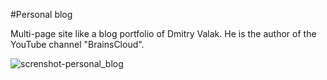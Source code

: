 #Personal blog

Multi-page site like a blog portfolio of Dmitry Valak. He is the author of the YouTube channel "BrainsCloud". 

![screnshot-personal_blog](img/personal-blog.png)